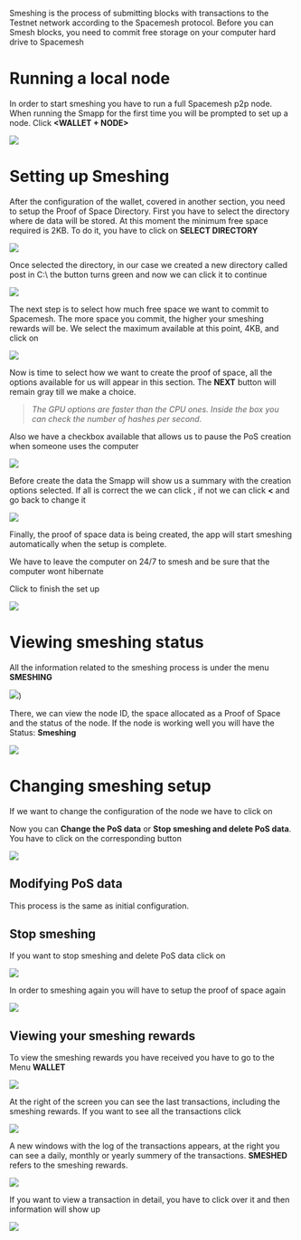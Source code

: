 Smeshing is the process of submitting blocks with transactions to the Testnet network according to the Spacemesh protocol. Before you can Smesh blocks, you need to commit free storage on your computer hard drive to Spacemesh

# Running a local node

In order to start smeshing you have to run a full Spacemesh p2p node. When running the Smapp for the first time you will be prompted to set up a node. Click **<WALLET + NODE>**

![](images/v1.0/new_wallet.png)

# Setting up Smeshing

After the configuration of the wallet, covered in another section, you need to setup the Proof of Space Directory. First you have to select the directory where de data will be stored. At this moment the minimum free space required is 2KB. To do it, you have to click on **SELECT DIRECTORY**

![](images/v1.0/POS_setup_1_light.png)

Once selected the directory, in our case we created a new directory called post in C:\\ the **<NEXT>** button turns green and now we can click it to continue

![](images/v1.0/POS_setup_2_light.png)

The next step is to select how much free space we want to commit to Spacemesh. The more space you commit, the higher your smeshing rewards will be. We select the maximum available at this point, 4KB, and click on **<NEXT>**

![](images/v1.0/POS_setup_3_light.png)

Now is time to select how we want to create the proof of space, all the options available for us will appear in this section. The **NEXT** button will remain gray till we make a choice.

> _The GPU options are faster than the CPU ones. Inside the box you can check the number of hashes per second._

Also we have a checkbox available that allows us to pause the PoS creation when someone uses the computer

![](images/v1.0/POS_setup_4_light.png)

Before create the data the Smapp will show us a summary with the creation options selected. If all is correct the we can click **<CREATE DATA>**, if not we can click **<** and go back to change it

![](images/v1.0/POS_setup_5_light.png)

Finally, the proof of space data is being created, the app will start smeshing automatically when the setup is complete.

We have to leave the computer on 24/7 to smesh and be sure that the computer wont hibernate

Click **<GOT IT>** to finish the set up

![](images/v1.0/POS_setup_done.png)


# Viewing smeshing status

All the information related to the smeshing process is under the menu **SMESHING**

![](images/v1.0/select_smeshing.png))

There, we can view the node ID, the space allocated as a Proof of Space and the status of the node. If the node is working well you will have the Status: **Smeshing**

![](images/v1.0/smesher_status.png)

# Changing smeshing setup

If we want to change the configuration of the node we have to click on **<EDIT>**

Now you can **Change the PoS data** or **Stop smeshing and delete PoS data**. You have to click on the corresponding button

![](images/v1.0/POS_change.png)

## Modifying PoS data

This process is the same as initial configuration.

## Stop smeshing

If you want to stop smeshing and delete PoS data click on **<DELETE DATA>**

![](images/v1.0/POS_change.png)

In order to smeshing again you will have to setup the proof of space again

![](images/v1.0/POS_smesher_setup.png)

## Viewing your smeshing rewards

To view the smeshing rewards you have received you have to go to the Menu **WALLET**

![](images/v1.0/select_wallet.png)

At the right of the screen you can see the last transactions, including the smeshing rewards. If you want to see all the transactions click **<ALL TRANSACTIONS>**

![](images/v1.0/wallet_screen.png)

A new windows with the log of the transactions appears, at the right you can see a daily, monthly or yearly summery of the transactions. **SMESHED** refers to the smeshing rewards.

![](images/v1.0/tx_log.png)

If you want to view a transaction in detail, you have to click over it and then information will show up

![](images/v1.0/tx_log_details.png)
